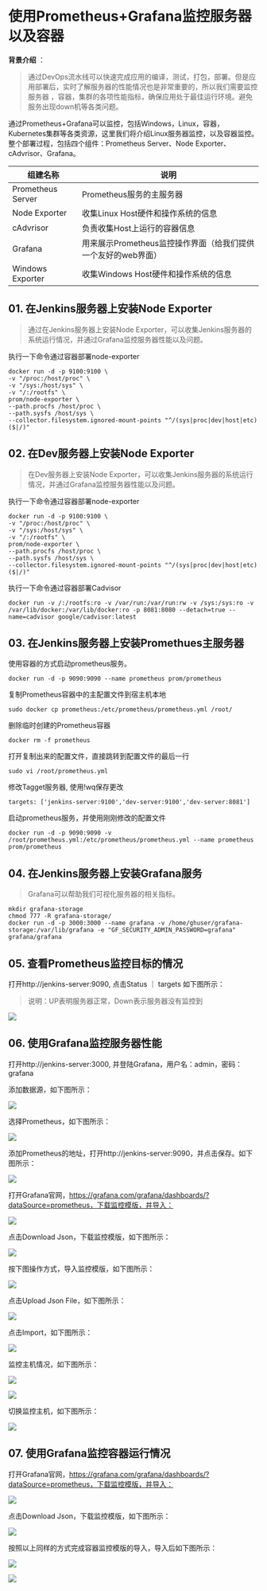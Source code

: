# 使用Prometheus+Grafana监控服务器以及容器


**背景介绍** ：

> 通过DevOps流水线可以快速完成应用的编译，测试，打包，部署。但是应用部署后，实时了解服务器的性能情况也是非常重要的，所以我们需要监控服务器
，容器，集群的各项性能指标，确保应用处于最佳运行环境。避免服务出现down机等各类问题。

通过Prometheus+Grafana可以监控，包括Windows，Linux，容器，Kubernetes集群等各类资源，这里我们将介绍Linux服务器监控，以及容器监控。整个部署过程，包括四个组件：Prometheus Server、Node Exporter、cAdvrisor、Grafana。

|  组建名称 | 说明  |
| ------------ | ------------ |
|  Prometheus Server | Prometheus服务的主服务器   |
| Node Exporter  | 收集Linux Host硬件和操作系统的信息  |
| cAdvrisor   |  负责收集Host上运行的容器信息 |
| Grafana    | 用来展示Prometheus监控操作界面（给我们提供一个友好的web界面）  |
| Windows Exporter | 收集Windows Host硬件和操作系统的信息  |

## 01. 在Jenkins服务器上安装Node Exporter

> 通过在Jenkins服务器上安装Node Exporter，可以收集Jenkins服务器的系统运行情况，并通过Grafana监控服务器性能以及问题。

执行一下命令通过容器部署node-exporter

```
docker run -d -p 9100:9100 \
-v "/proc:/host/proc" \
-v "/sys:/host/sys" \
-v "/:/rootfs" \
prom/node-exporter \
--path.procfs /host/proc \
--path.sysfs /host/sys \
--collector.filesystem.ignored-mount-points "^/(sys|proc|dev|host|etc)($|/)"
```


## 02. 在Dev服务器上安装Node Exporter

> 在Dev服务器上安装Node Exporter，可以收集Jenkins服务器的系统运行情况，并通过Grafana监控服务器性能以及问题。

执行一下命令通过容器部署node-exporter

```
docker run -d -p 9100:9100 \
-v "/proc:/host/proc" \
-v "/sys:/host/sys" \
-v "/:/rootfs" \
prom/node-exporter \
--path.procfs /host/proc \
--path.sysfs /host/sys \
--collector.filesystem.ignored-mount-points "^/(sys|proc|dev|host|etc)($|/)"
```

执行一下命令通过容器部署Cadvisor


```
docker run -v /:/rootfs:ro -v /var/run:/var/run:rw -v /sys:/sys:ro -v /var/lib/docker:/var/lib/docker:ro -p 8081:8080 --detach=true --name=cadvisor google/cadvisor:latest
```


## 03. 在Jenkins服务器上安装Promethues主服务器

使用容器的方式启动prometheus服务。

```
docker run -d -p 9090:9090 --name prometheus prom/prometheus
```

复制Prometheus容器中的主配置文件到宿主机本地

```
sudo docker cp prometheus:/etc/prometheus/prometheus.yml /root/
```

删除临时创建的Prometheus容器

```
docker rm -f prometheus 
```

打开复制出来的配置文件，直接跳转到配置文件的最后一行

```
sudo vi /root/prometheus.yml 
```

修改Tagget服务器, 使用!wq保存更改

```
targets: ['jenkins-server:9100','dev-server:9100','dev-server:8081']
```

启动prometheus服务，并使用刚刚修改的配置文件

```
docker run -d -p 9090:9090 -v /root/prometheus.yml:/etc/prometheus/prometheus.yml --name prometheus prom/prometheus
```


## 04. 在Jenkins服务器上安装Grafana服务

> Grafana可以帮助我们可视化服务器的相关指标。

```
mkdir grafana-storage
chmod 777 -R grafana-storage/
docker run -d -p 3000:3000 --name grafana -v /home/ghuser/grafana-storage:/var/lib/grafana -e "GF_SECURITY_ADMIN_PASSWORD=grafana" grafana/grafana

```

## 05. 查看Prometheus监控目标的情况

打开http://jenkins-server:9090, 点击Status ｜ targets 如下图所示：

> 说明：UP表明服务器正常，Down表示服务器没有监控到

![](images/2021-11-19-10-45-12.png)


## 06. 使用Grafana监控服务器性能


打开http://jenkins-server:3000, 并登陆Grafana，用户名：admin，密码：grafana

添加数据源，如下图所示：

![](images/2021-11-19-10-48-54.png)

选择Prometheus，如下图所示：

![](images/2021-11-19-10-49-52.png)

添加Prometheus的地址，打开http://jenkins-server:9090，并点击保存。如下图所示：

![](images/2021-11-19-10-51-03.png)


打开Grafana官网，https://grafana.com/grafana/dashboards/?dataSource=prometheus，下载监控模版，并导入：

![](images/2021-11-19-10-53-39.png)

点击Download Json，下载监控模版，如下图所示：

![](images/2021-11-19-10-54-14.png)

按下图操作方式，导入监控模版，如下图所示：

![](images/2021-11-19-10-55-09.png)


点击Upload Json File，如下图所示：

![](images/2021-11-19-10-55-39.png)

点击Import，如下图所示：

![](images/2021-11-19-10-57-17.png)

监控主机情况，如下图所示：

![](images/2021-11-19-11-48-33.png)

![](images/2021-11-19-11-49-32.png)

切换监控主机，如下图所示：

![](images/2021-11-19-11-52-40.png)

## 07. 使用Grafana监控容器运行情况

打开Grafana官网，https://grafana.com/grafana/dashboards/?dataSource=prometheus，下载监控模版，并导入：

![](images/2021-11-19-11-31-57.png)

点击Download Json，下载监控模版，如下图所示：

![](images/2021-11-19-11-32-15.png)

按照以上同样的方式完成容器监控模版的导入，导入后如下图所示：

![](images/2021-11-19-11-50-16.png)

![](images/2021-11-19-11-51-02.png)